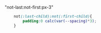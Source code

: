 "not-last:not-first:px-3"

```css
    not(:last-child):not(:first-child){
        padding:0 calc(var(--spacing)*3);
    }
```